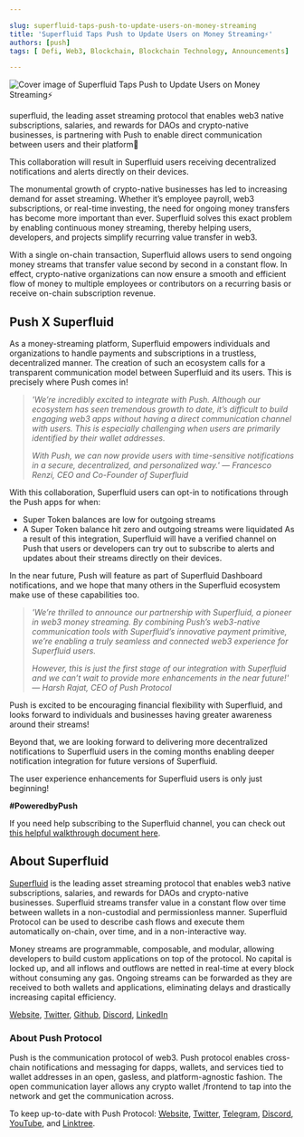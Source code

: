 ```yaml
---

slug: superfluid-taps-push-to-update-users-on-money-streaming
title: 'Superfluid Taps Push to Update Users on Money Streaming⚡'
authors: [push]
tags: [ Defi, Web3, Blockchain, Blockchain Technology, Announcements]

---
```

![Cover image of Superfluid Taps Push to Update Users on Money Streaming⚡](./cover-image.gif)

superfluid, the leading asset streaming protocol that enables web3 native subscriptions, salaries, and rewards for DAOs and crypto-native businesses, is partnering with Push to enable direct communication between users and their platform🎉

<!--truncate-->

This collaboration will result in Superfluid users receiving decentralized notifications and alerts directly on their devices.

The monumental growth of crypto-native businesses has led to increasing demand for asset streaming. Whether it’s employee payroll, web3 subscriptions, or real-time investing, the need for ongoing money transfers has become more important than ever. Superfluid solves this exact problem by enabling continuous money streaming, thereby helping users, developers, and projects simplify recurring value transfer in web3.

With a single on-chain transaction, Superfluid allows users to send ongoing money streams that transfer value second by second in a constant flow. In effect, crypto-native organizations can now ensure a smooth and efficient flow of money to multiple employees or contributors on a recurring basis or receive on-chain subscription revenue.

## Push X Superfluid
As a money-streaming platform, Superfluid empowers individuals and organizations to handle payments and subscriptions in a trustless, decentralized manner. The creation of such an ecosystem calls for a transparent communication model between Superfluid and its users. This is precisely where Push comes in!

<blockquote>
<i>
'We’re incredibly excited to integrate with Push. Although our ecosystem has seen tremendous growth to date, it’s difficult to build engaging web3 apps without having a direct communication channel with users. This is especially challenging when users are primarily identified by their wallet addresses.

With Push, we can now provide users with time-sensitive notifications in a secure, decentralized, and personalized way.' — Francesco Renzi, CEO and Co-Founder of Superfluid
</i>
</blockquote>

With this collaboration, Superfluid users can opt-in to notifications through the Push apps for when:

- Super Token balances are low for outgoing streams
- A Super Token balance hit zero and outgoing streams were liquidated
As a result of this integration, Superfluid will have a verified channel on Push that users or developers can try out to subscribe to alerts and updates about their streams directly on their devices.

In the near future, Push will feature as part of Superfluid Dashboard notifications, and we hope that many others in the Superfluid ecosystem make use of these capabilities too.

<blockquote>
<i>
'We’re thrilled to announce our partnership with Superfluid, a pioneer in web3 money streaming. By combining Push’s web3-native communication tools with Superfluid’s innovative payment primitive, we’re enabling a truly seamless and connected web3 experience for Superfluid users.

However, this is just the first stage of our integration with Superfluid and we can’t wait to provide more enhancements in the near future!' — Harsh Rajat, CEO of Push Protocol
</i>
</blockquote>

Push is excited to be encouraging financial flexibility with Superfluid, and looks forward to individuals and businesses having greater awareness around their streams!

Beyond that, we are looking forward to delivering more decentralized notifications to Superfluid users in the coming months enabling deeper notification integration for future versions of Superfluid.

The user experience enhancements for Superfluid users is only just beginning!

<b>#PoweredbyPush</b>

If you need help subscribing to the Superfluid channel, you can check out [this helpful walkthrough document here](https://help.superfluid.finance/en/articles/6974092-superfluid-push-channel).


## About Superfluid
[Superfluid](http://superfluid.finance/) is the leading asset streaming protocol that enables web3 native subscriptions, salaries, and rewards for DAOs and crypto-native businesses. Superfluid streams transfer value in a constant flow over time between wallets in a non-custodial and permissionless manner. Superfluid Protocol can be used to describe cash flows and execute them automatically on-chain, over time, and in a non-interactive way.

Money streams are programmable, composable, and modular, allowing developers to build custom applications on top of the protocol. No capital is locked up, and all inflows and outflows are netted in real-time at every block without consuming any gas. Ongoing streams can be forwarded as they are received to both wallets and applications, eliminating delays and drastically increasing capital efficiency.

[Website](https://www.superfluid.finance/), [Twitter](https://twitter.com/superfluid_HQ), [Github](https://github.com/superfluid-finance/protocol-monorepo), [Discord](https://discord.com/invite/JrnpZWymeU), [LinkedIn](https://www.linkedin.com/company/superfluid/)


### About Push Protocol

Push is the communication protocol of web3. Push protocol enables cross-chain notifications and messaging for dapps, wallets, and services tied to wallet addresses in an open, gasless, and platform-agnostic fashion. The open communication layer allows any crypto wallet /frontend to tap into the network and get the communication across.

To keep up-to-date with Push Protocol: [Website](https://push.org/), [Twitter](https://twitter.com/pushprotocol), [Telegram](https://t.me/epnsproject), [Discord](https://discord.gg/pushprotocol), [YouTube](https://www.youtube.com/c/EthereumPushNotificationService), and [Linktree](https://linktr.ee/pushprotocol).

